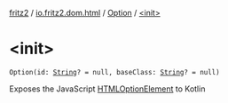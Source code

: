 [fritz2](../../index.md) / [io.fritz2.dom.html](../index.md) / [Option](index.md) / [&lt;init&gt;](./-init-.md)

# &lt;init&gt;

`Option(id: `[`String`](https://kotlinlang.org/api/latest/jvm/stdlib/kotlin/-string/index.html)`? = null, baseClass: `[`String`](https://kotlinlang.org/api/latest/jvm/stdlib/kotlin/-string/index.html)`? = null)`

Exposes the JavaScript [HTMLOptionElement](https://developer.mozilla.org/en/docs/Web/API/HTMLOptionElement) to Kotlin

